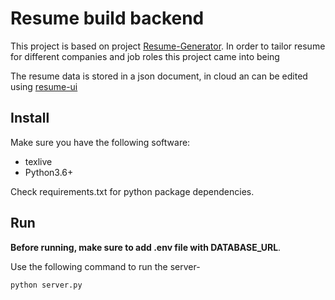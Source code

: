# Resume build backend

This project is based on project [Resume-Generator](https://github.com/cczhong11/Resume-Generator). In order to tailor resume for different companies and job roles this project came into being

The resume data is stored in a json document, in cloud an can be edited using [resume-ui](https://github.com/achint227/resume/tree/main/)

## Install

Make sure you have the following software:

- texlive
- Python3.6+

Check requirements.txt for python package dependencies.

## Run

**Before running, make sure to add .env file with DATABASE_URL**. 

Use the following command to run the server-

```bash
python server.py
```
